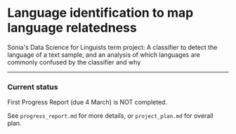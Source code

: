 # Language identification to map language relatedness
Sonia's Data Science for Linguists term project: A classifier to detect the language of a text sample, and an analysis of which languages are commonly confused by the classifier and why

---

### Current status
First Progress Report (due 4 March) is NOT completed.  <br>  

See `progress_report.md` for more details, or `project_plan.md` for overall plan.
